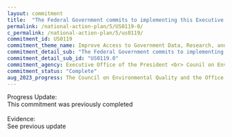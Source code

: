 ```yaml
---
layout: commitment
title:  "The Federal Government commits to implementing this Executive Order (14057 on Catalyzing Clean Energy Industries and Jobs Through Federal Sustainability) and making these annual reports, data, and scorecards measuring progress available to the public at http://www.sustainability.gov."
permalink: /national-action-plan/5/US0119-0/
c_permalink: /national-action-plan/5/us0119/
commitment_id: US0119
commitment_theme_name: Improve Access to Government Data, Research, and Information
commitment_detail_sub: "The Federal Government commits to implementing this Executive Order (14057 on Catalyzing Clean Energy Industries and Jobs Through Federal Sustainability) and making these annual reports, data, and scorecards measuring progress available to the public at http://www.sustainability.gov."
commitment_detail_sub_id: "US0119.0"
commitment_agency: Executive Office of the President <br> Counil on Environmental Quality
commitment_status: "Complete"
aug_2023_progress: The Council on Environmental Quality and the Office of Management and Budget continue to post regular updates on agency performance in implementing Executive Order 14057 at <a href="https://www.sustainability.gov/progress.html"></a>
---
```

Progress Update: <br>
This commitment was previously completed
<br>
<br>
Evidence: <br>
See previous update